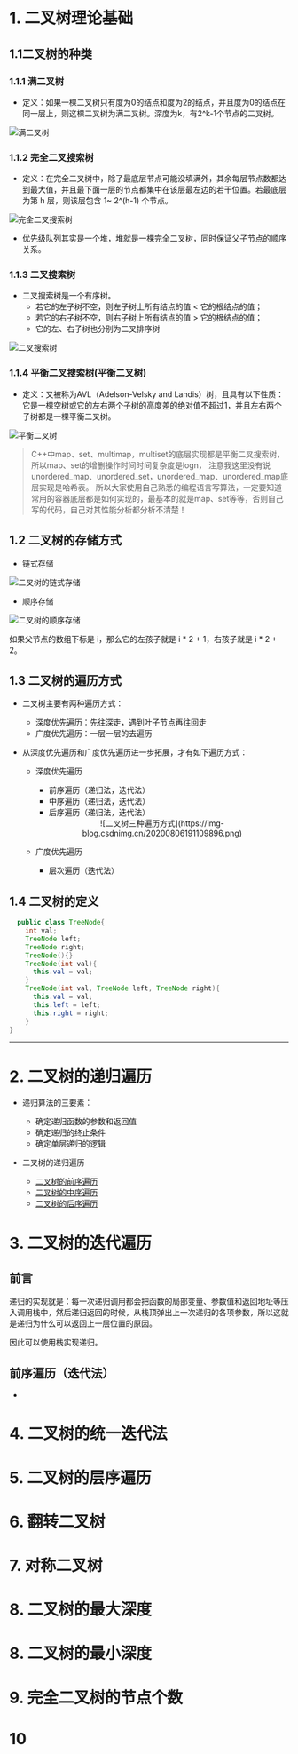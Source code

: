 # 1. 二叉树理论基础

## 1.1二叉树的种类

### 1.1.1 满二叉树

- 定义：如果一棵二叉树只有度为0的结点和度为2的结点，并且度为0的结点在同一层上，则这棵二叉树为满二叉树。深度为k，有2^k-1个节点的二叉树。

![满二叉树](https://img-blog.csdnimg.cn/20200806185805576.png)


### 1.1.2 完全二叉搜索树

- 定义：在完全二叉树中，除了最底层节点可能没填满外，其余每层节点数都达到最大值，并且最下面一层的节点都集中在该层最左边的若干位置。若最底层为第 h 层，则该层包含 1~ 2^(h-1)  个节点。

![完全二叉搜索树](https://img-blog.csdnimg.cn/20200920221638903.png)

- 优先级队列其实是一个堆，堆就是一棵完全二叉树，同时保证父子节点的顺序关系。


### 1.1.3 二叉搜索树

- 二叉搜索树是一个有序树。
  - 若它的左子树不空，则左子树上所有结点的值 < 它的根结点的值；
  - 若它的右子树不空，则右子树上所有结点的值 > 它的根结点的值；
  - 它的左、右子树也分别为二叉排序树

![二叉搜索树](https://img-blog.csdnimg.cn/20200806190304693.png)


### 1.1.4 平衡二叉搜索树(平衡二叉树)

- 定义：又被称为AVL（Adelson-Velsky and Landis）树，且具有以下性质：它是一棵空树或它的左右两个子树的高度差的绝对值不超过1，并且左右两个子树都是一棵平衡二叉树。

![平衡二叉树](https://img-blog.csdnimg.cn/20200806190511967.png)


>C++中map、set、multimap，multiset的底层实现都是平衡二叉搜索树，所以map、set的增删操作时间时间复杂度是logn，
>注意我这里没有说unordered_map、unordered_set，unordered_map、unordered_map底层实现是哈希表。
>所以大家使用自己熟悉的编程语言写算法，一定要知道常用的容器底层都是如何实现的，最基本的就是map、set等等，否则自己写的代码，自己对其性能分析都分析不清楚！

## 1.2 二叉树的存储方式

- 链式存储

![二叉树的链式存储](https://img-blog.csdnimg.cn/2020092019554618.png)


- 顺序存储

![二叉树的顺序存储](https://img-blog.csdnimg.cn/20200920200429452.png)

如果父节点的数组下标是 i，那么它的左孩子就是 i * 2 + 1，右孩子就是 i * 2 + 2。


## 1.3 二叉树的遍历方式

- 二叉树主要有两种遍历方式：
  - 深度优先遍历：先往深走，遇到叶子节点再往回走  
  - 广度优先遍历：一层一层的去遍历

- 从深度优先遍历和广度优先遍历进一步拓展，才有如下遍历方式：
  - 深度优先遍历
    - 前序遍历（递归法，迭代法）
    - 中序遍历（递归法，迭代法）
    - 后序遍历（递归法，迭代法）
    <center>![二叉树三种遍历方式](https://img-blog.csdnimg.cn/20200806191109896.png)</center>
    
  - 广度优先遍历
    - 层次遍历（迭代法）


## 1.4 二叉树的定义

```java
  public class TreeNode{
    int val;
    TreeNode left;
    TreeNode right;
    TreeNode(){}
    TreeNode(int val){
      this.val = val;
    }
    TreeNode(int val, TreeNode left, TreeNode right){
      this.val = val;
      this.left = left;
      this.right = right;
    }
}

```

***

# 2. 二叉树的递归遍历

- 递归算法的三要素：
  - 确定递归函数的参数和返回值
  - 确定递归的终止条件
  - 确定单层递归的逻辑

- 二叉树的递归遍历
  - [二叉树的前序遍历](https://leetcode.cn/problems/binary-tree-preorder-traversal/)
  - [二叉树的中序遍历](https://leetcode.cn/problems/binary-tree-inorder-traversal/)
  - [二叉树的后序遍历](https://leetcode.cn/problems/binary-tree-postorder-traversal/)



# 3. 二叉树的迭代遍历

## 前言

递归的实现就是：每一次递归调用都会把函数的局部变量、参数值和返回地址等压入调用栈中，然后递归返回的时候，从栈顶弹出上一次递归的各项参数，所以这就是递归为什么可以返回上一层位置的原因。

因此可以使用栈实现递归。

## 前序遍历（迭代法）

-

# 4. 二叉树的统一迭代法

# 5. 二叉树的层序遍历

# 6. 翻转二叉树

# 7. 对称二叉树


# 8. 二叉树的最大深度


# 8. 二叉树的最小深度

# 9. 完全二叉树的节点个数

# 10
